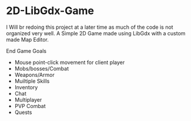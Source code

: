 # 2D-LibGdx-Game
I Will br redoing this project at a later time as much of the code is not organized very well.
A Simple 2D Game made using LibGdx with a custom made Map Editor.

End Game Goals

* Mouse point-click movement for client player
* Mobs/bosses/Combat
* Weapons/Armor
* Muiltiple Skills
* Inventory
* Chat
* Multiplayer
* PVP Combat
* Quests
